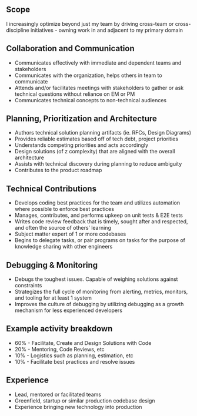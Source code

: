 ## Scope
I increasingly optimize beyond just my team by driving cross-team or cross-discipline initiatives - owning work in and adjacent to my primary domain

## Collaboration and Communication
- Communicates effectively with immediate and dependent teams and stakeholders
- Communicates with the organization, helps others in team to communicate
- Attends and/or facilitates meetings with stakeholders to gather or ask technical questions without reliance on EM or PM
- Communicates technical concepts to non-technical audiences

## Planning, Prioritization and Architecture
- Authors technical solution planning artifacts (ie. RFCs, Design Diagrams)
- Provides reliable estimates based off of tech debt, project priorities
- Understands competing priorities and acts accordingly
- Design solutions (of z complexity) that are aligned with the overall architecture
- Assists with technical discovery during planning to reduce ambiguity
- Contributes to the product roadmap

## Technical Contributions
- Develops coding best practices for the team and utilizes automation where possible to enforce best practices
- Manages, contributes, and performs upkeep on unit tests & E2E tests
- Writes code review feedback that is timely, sought after and respected, and often the source of others’ learning
- Subject matter expert of 1 or more codebases
- Begins to delegate tasks, or pair programs on tasks for the purpose of knowledge sharing with other engineers

## Debugging & Monitoring
- Debugs the toughest issues. Capable of weighing solutions against constraints
- Strategizes the full cycle of monitoring from alerting, metrics, monitors, and tooling for at least 1 system
- Improves the culture of debugging by utilizing debugging as a growth mechanism for less experienced developers

## Example activity breakdown
- 60% - Facilitate, Create and Design Solutions with Code
- 20% - Mentoring, Code Reviews, etc
- 10% - Logistics such as planning, estimation, etc
- 10% - Facilitate best practices and resolve issues

## Experience
- Lead, mentored or facilitated teams
- Greenfield, startup or similar production codebase design
- Experience bringing new technology into production
